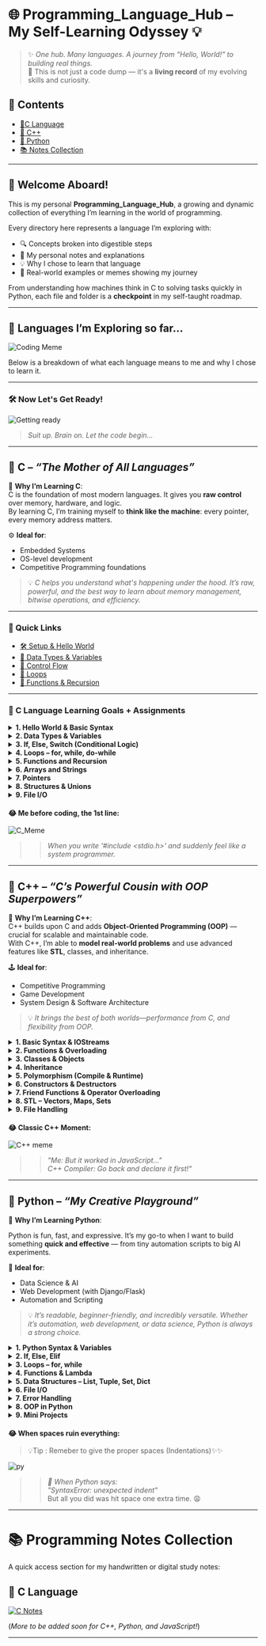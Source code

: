 # 🌐 Programming_Language_Hub – My Self-Learning Odyssey 💡

> ✨ *One hub. Many languages. A journey from “Hello, World!” to building real things.*  
> 📖 This is not just a code dump — it's a **living record** of my evolving skills and curiosity.


## 📂 Contents

- [🔵C Language](https://github.com/UrjaD-21/Programming_Hub/tree/main/C%20Language)
- [🔷 C++](#🔷-c++)
- [🐍 Python](#🐍-python)
- [📚 Notes Collection](#📚-programming-notes-collection)

---

## 🚀 Welcome Aboard!

This is my personal **Programming_Language_Hub**, a growing and dynamic collection of everything I’m learning in the world of programming.

Every directory here represents a language I’m exploring with:
- 🔍 Concepts broken into digestible steps
- 📝 My personal notes and explanations
- 💡 Why I chose to learn that language
- 🤯 Real-world examples or memes showing my journey

From understanding how machines think in C to solving tasks quickly in Python, each file and folder is a **checkpoint** in my self-taught roadmap.

---

## 🧰 Languages I’m Exploring so far...

![Coding Meme](https://github.com/user-attachments/assets/2b26443f-699e-415d-8e0d-2eeb9766ac17)

Below is a breakdown of what each language means to me and why I chose to learn it.

---

### 🛠️ Now Let's Get Ready!

![Getting ready](https://github.com/user-attachments/assets/8906c470-4aeb-4d60-b9ee-76185395db1a)

> *Suit up. Brain on. Let the code begin...*

---

## 🔵 C – *“The Mother of All Languages”*

🧠 **Why I’m Learning C**:  
C is the foundation of most modern languages. It gives you **raw control** over memory, hardware, and logic.  
By learning C, I’m training myself to **think like the machine**: every pointer, every memory address matters.

⚙️ **Ideal for**:
- Embedded Systems
- OS-level development
- Competitive Programming foundations

> 💡 *C helps you understand what's happening under the hood. It’s raw, powerful, and the best way to learn about memory management, bitwise operations, and efficiency.*

---

### 🔗 Quick Links

- [🛠️ Setup & Hello World](./C%20Language/C_Setup.md)
- [🔢 Data Types & Variables](./C%20Language/Chapter-1.md)
- [🔀 Control Flow](./C%20Language/Control_Statements.md)
- [🔂 Loops](./C%20Language/Loops.md)
- [🔧 Functions & Recursion](./C%20Language/Functions_Recursion.md)

---

### 📘 C Language Learning Goals + Assignments

<details>
<summary><strong>1. Hello World & Basic Syntax</strong></summary>

- 🧪 **Practice:**
  - [ ] Write a "Hello, World!" program.
  - [ ] Print your name, age, and college using `printf()`.
    
    
    ![Once more](https://github.com/user-attachments/assets/02d1f6fd-b71e-43ae-aee3-9c3cfef6322c)

- 📚 **Assignment:**
  - [ ] Create a greeting generator that asks for the user’s name and displays a welcome message.
  - [ ] Print ASCII values of all characters from A–Z.

</details>

<details>
<summary><strong>2. Data Types & Variables</strong></summary>

- 🧪 **Practice:**
  - [ ] Declare and print variables of all primitive data types.

    ![Once more](https://github.com/user-attachments/assets/fc5cdeb8-8f10-4ad0-87f8-8204e1088f5c)

- 📚 **Assignment:**
  - [ ] Write a program that swaps two numbers using a third variable.
  - [ ] Create a simple interest calculator.

</details>

<details>
<summary><strong>3. If, Else, Switch (Conditional Logic)</strong></summary>

- 🧪 **Practice:**
  - [ ] Find the largest of three numbers.
  - [ ] Check if a number is even or odd.
    
    ![Once more](https://github.com/user-attachments/assets/6565334d-47b3-4ad3-a139-852b5c9b29de)

- 📚 **Assignment:**
  - [ ] Make a grading system (input marks → output grade).
  - [ ] Build a calculator using `switch-case`.

</details>

<details>
<summary><strong>4. Loops – for, while, do-while</strong></summary>

- 🧪 **Practice:**
  - [ ] Print numbers 1 to 10 using each loop.
  - [ ] Create a table of any number.
        
    ![Once more](https://github.com/user-attachments/assets/a47d7820-32ce-4f7b-91b6-28282e0b8132)

- 📚 **Assignment:**
  - [ ] Print Floyd's Triangle & Pascal’s Triangle.
  - [ ] Find the factorial of a number.
  - [ ] Check for a prime number.

</details>

<details>
<summary><strong>5. Functions and Recursion</strong></summary>

- 🧪 **Practice:**
  - [ ] Write a function to calculate power of a number.
  - [ ] Factorial using recursion. 
  
    ![Once more](https://github.com/user-attachments/assets/ccb5f55a-c878-43a2-adfe-4a445a7631bc)

- 📚 **Assignment:**
  - [ ] Create a menu-driven program for area calculations (circle, square, triangle).
  - [ ] Fibonacci series using recursion.

</details>

<details>
<summary><strong>6. Arrays and Strings</strong></summary>

- 🧪 **Practice:**
  - [ ] Take array input and display the sum.
  - [ ] Reverse a string.
    
    ![Once more](https://github.com/user-attachments/assets/992cca2a-ffcc-4040-abf6-030d2167d83a)

- 📚 **Assignment:**
  - [ ] Sort an array using bubble sort.
  - [ ] Check whether a string is a palindrome.
  - [ ] Find the frequency of elements in an array.

</details>

<details>
<summary><strong>7. Pointers</strong></summary>

- 🧪 **Practice:**
  - [ ] Print the address of a variable using pointers.
  - [ ] Use pointer to access array elements.
    
    ![Once more](https://github.com/user-attachments/assets/13488d2e-f175-4eba-b843-d2c60ddd8f04)

- 📚 **Assignment:**
  - [ ] Swap numbers using pointers.
  - [ ] Write a program to find length of a string using pointers.
  - [ ] Pointer to pointer example (chained referencing).

</details>

<details>
<summary><strong>8. Structures & Unions</strong></summary>

- 🧪 **Practice:**
  - [ ] Define a structure for student details (roll, name, marks).
  - [ ] Input and print structure data.
    
    ![Once more](https://github.com/user-attachments/assets/92a39948-bfec-4857-a994-2a61bec7b18d)

- 📚 **Assignment:**
  - [ ] Store and display 5 students’ details using structures.
  - [ ] Use `union` to demonstrate memory sharing concept.
  - [ ] Nested structure: Student with address sub-structure.

</details>

<details>
<summary><strong>9. File I/O</strong></summary>

- 🧪 **Practice:**
  - [ ] Write to a text file and read from it.
    
    ![Once more](https://github.com/user-attachments/assets/4b0788e1-70dc-4bce-82bd-716298a9335e)

- 📚 **Assignment:**
  - [ ] Create a contact book: take input for name and number, store in file.
  - [ ] Count total number of lines and words in a file.
  - [ ] Copy contents of one file into another.

</details>



#### 😂 Me before coding, the 1st line:

![C_Meme](https://github.com/user-attachments/assets/a89c7c42-2cf9-46b4-b690-8e4ec1ce955a)

>> *When you write '#include <stdio.h>' and suddenly feel like a system programmer.*

---

## 🔷 C++ – *“C’s Powerful Cousin with OOP Superpowers”*

🎯 **Why I’m Learning C++**:  
C++ builds upon C and adds **Object-Oriented Programming (OOP)** — crucial for scalable and maintainable code.  
With C++, I’m able to **model real-world problems** and use advanced features like **STL**, classes, and inheritance.

🕹️ **Ideal for**:
- Competitive Programming
- Game Development
- System Design & Software Architecture

> 💡 *It brings the best of both worlds—performance from C, and flexibility from OOP.*


<details>
<summary><strong>1. Basic Syntax & IOStreams</strong></summary>

- 🧪 **Practice:**
  - [ ] Write a "Hello World" using `cout`.
  - [ ] Take user input and output multiple data types.
      
    ![Once more](https://github.com/user-attachments/assets/63762732-4f1c-41b0-b152-3d22ef121bc9)

- 📚 **Assignment:**
  - [ ] Create a simple login system that checks username and password.
  - [ ] Build a mini program that adds two numbers with user input.

</details>

<details>
<summary><strong>2. Functions & Overloading</strong></summary>

- 🧪 **Practice:**
  - [ ] Write a function to add two numbers.
  - [ ] Create overloaded functions for integer, float, and double addition.
        
      ![Once more](https://github.com/user-attachments/assets/a6af0857-0de7-4447-acda-4555deff8861)

- 📚 **Assignment:**
  - [ ] Build a temperature converter (Celsius ↔ Fahrenheit).
  - [ ] Create a calculator using function overloading.
        

</details>

<details>
<summary><strong>3. Classes & Objects</strong></summary>

- 🧪 **Practice:**
  - [ ] Define a class with private variables and public methods.
  - [ ] Create object and access methods.
        
      ![Once more](https://github.com/user-attachments/assets/b19b5bad-2d51-4261-9210-cf97918faece)

- 📚 **Assignment:**
  - [ ] Design a BankAccount class: deposit, withdraw, balance.
  - [ ] Create a Rectangle class with area and perimeter functions.

</details>

<details>
<summary><strong>4. Inheritance</strong></summary>

- 🧪 **Practice:**
  - [ ] Implement single and multilevel inheritance.
  - [ ] Use `protected` access modifier.
        
      ![Once more](https://github.com/user-attachments/assets/e9e10e60-c446-40aa-a1a3-95dc401cf558)

- 📚 **Assignment:**
  - [ ] Vehicle → Car → ElectricCar inheritance example.
  - [ ] Staff → Teacher → SubjectTeacher hierarchy.

</details>

<details>
<summary><strong>5. Polymorphism (Compile & Runtime)</strong></summary>

- 🧪 **Practice:**
  - [ ] Function and operator overloading examples.
  - [ ] Virtual function implementation.
        
      ![Once more](https://github.com/user-attachments/assets/429e569b-f7c1-4dce-b513-f3007e4cd217)

- 📚 **Assignment:**
  - [ ] Create Shape base class, and derive Circle, Square with overridden `area()` function.
  - [ ] Demonstrate function overriding using virtual functions.

</details>

<details>
<summary><strong>6. Constructors & Destructors</strong></summary>

- 🧪 **Practice:**
  - [ ] Default, parameterized, and copy constructor examples.
        
    ![Once more](https://github.com/user-attachments/assets/4a463deb-6013-4387-95fa-0732a17bd6ec)

- 📚 **Assignment:**
  - [ ] Build a class that logs object creation and destruction (constructors/destructors).
  - [ ] Use constructor initialization lists.

</details>

<details>
<summary><strong>7. Friend Functions & Operator Overloading</strong></summary>

- 🧪 **Practice:**
  - [ ] Demonstrate friend function accessing private members.

  ![Once more](https://github.com/user-attachments/assets/5c5183d4-0522-4d4c-af47-882b22ca9b18)

- 📚 **Assignment:**
  - [ ] Overload `+` to add two complex numbers.
  - [ ] Overload `==` to compare two objects.

</details>

<details>
<summary><strong>8. STL – Vectors, Maps, Sets</strong></summary>

- 🧪 **Practice:**
  - [ ] Vector input/output and manipulation.
  - [ ] Use maps to store key-value pairs.
      
    ![Once more](https://github.com/user-attachments/assets/84819617-5a69-4655-96d0-5541b6bfbe41)

- 📚 **Assignment:**
  - [ ] Implement frequency counter using maps.
  - [ ] Sort a list of names using sets.

</details>

<details>
<summary><strong>9. File Handling</strong></summary>

- 🧪 **Practice:**
  - [ ] Read/write to a file using `fstream`.
    
    ![Once more](https://github.com/user-attachments/assets/772280c6-94ab-4d51-b886-8e2a5dcc6f38)

- 📚 **Assignment:**
  - [ ] Student data entry and report card generator.
  - [ ] Append data to a file and count total entries.

</details>


#### 😂 Classic C++ Moment:
![C++ meme](https://github.com/user-attachments/assets/38cc2c31-5018-4745-8062-5e12cfa04477)

>> *"Me: But it worked in JavaScript..."  
>> C++ Compiler: Go back and declare it first!"*



---

## 🐍 Python – *“My Creative Playground”*


🌈 **Why I’m Learning Python**:  

Python is fun, fast, and expressive. It’s my go-to when I want to build something **quick and effective** — from tiny automation scripts to big AI experiments.

🧠 **Ideal for**:
- Data Science & AI
- Web Development (with Django/Flask)
- Automation and Scripting

> 💡 *It’s readable, beginner-friendly, and incredibly versatile. Whether it’s automation, web development, or data science, Python is always a strong choice.*

<details>
<summary><strong>1. Python Syntax & Variables</strong></summary>

- 🧪 **Practice:**
  - [ ] Print “Hello, World!”
  - [ ] Assign and print variables of different types.
    
    ![Once more](https://github.com/user-attachments/assets/5ea08766-46ae-4b99-8c46-98007d9cb784)

- 📚 **Assignment:**
  - [ ] Build a BMI calculator.
  - [ ] Create a pattern using print (e.g., triangle of stars).

</details>

<details>
<summary><strong>2. If, Else, Elif</strong></summary>

- 🧪 **Practice:**
  - [ ] Write a program to check leap year.
  - [ ] Use if-elif to create a basic calculator.

    ![Once more](https://github.com/user-attachments/assets/9a64b062-1a0a-4841-b26f-ff25f0f92fd8)

- 📚 **Assignment:**
  - [ ] Build a grading system.
  - [ ] Create a number guessing game.

</details>

<details>
<summary><strong>3. Loops – for, while</strong></summary>

- 🧪 **Practice:**
  - [ ] Print all even numbers between 1–100.
  - [ ] Find factorial using loop.

    ![Once more](https://github.com/user-attachments/assets/f3333d83-a0e3-422b-9688-70671bea7ec7)

- 📚 **Assignment:** 
  - [ ] Check if a number is prime.
  - [ ] Multiplication table generator.

</details>

<details>
<summary><strong>4. Functions & Lambda</strong></summary>

- 🧪 **Practice:**
  - [ ] Write a function to calculate square of a number.
  - [ ] Use lambda to sort a list.
    
    ![Once more](https://github.com/user-attachments/assets/c216373f-8e60-4dc1-9660-e87e84c416d3)

- 📚 **Assignment:**
  - [ ] Build a calculator using functions.
  - [ ] Pass function as argument to another function.

</details>

<details>
<summary><strong>5. Data Structures – List, Tuple, Set, Dict</strong></summary>

- 🧪 **Practice:**
  - [ ] Create and modify all 4 types of structures.
    
    ![Once more](https://github.com/user-attachments/assets/e8c1ee46-e664-4a27-ab8d-abc681b161af)

- 📚 **Assignment:**
  - [ ] Word frequency counter using dictionary.
  - [ ] Student record using nested dictionary.

</details>

<details>
<summary><strong>6. File I/O</strong></summary>

- 🧪 **Practice:**
  - [ ] Read from and write to a file.
    
    ![Once more](https://github.com/user-attachments/assets/2d7d31d2-1297-40c0-abfb-e7748b2d8e4d)


- 📚 **Assignment:**
  - [ ] Create a to-do list app with save/load functionality.
  - [ ] Count number of lines, words, and characters in a file.

</details>

<details>
<summary><strong>7. Error Handling</strong></summary>

- 🧪 **Practice:**
  - [ ] Handle division by zero error.
  - [ ] Use `try/except/finally`.
    
    ![Once more](https://github.com/user-attachments/assets/7b9dade9-f533-4c22-9fa3-8d962fe94ec4)

- 📚 **Assignment:**
  - [ ] Validate user input (e.g., number input only).
  - [ ] Custom exception for age verification.

</details>

<details>
<summary><strong>8. OOP in Python</strong></summary>

- 🧪 **Practice:**
  - [ ] Create a simple class and object.
    
    ![Once more](https://github.com/user-attachments/assets/d4dc3ad4-b425-485f-8dcc-e13d8caffa62)

- 📚 **Assignment:**
  - [ ] Build a Student class with mark calculation.
  - [ ] Create an Employee management class with inheritance.

</details>

<details>
<summary><strong>9. Mini Projects</strong></summary>

- 🧪 **Practice:**
  - [ ] Create a number guessing game.
  - [ ] Build a basic calculator.

    ![Once more](https://github.com/user-attachments/assets/e4b461ed-c8f5-4062-bbf9-35772303e186)

- 📚 **Assignment:**
  - [ ] To-do list (with file storage)
  - [ ] Contact book CLI app
  - [ ] Rock-Paper-Scissors Game

</details>

#### 😂 When spaces ruin everything:

> 💡Tip : Remeber to give the proper spaces (Indentations)✨✨

![py](https://github.com/user-attachments/assets/219867b6-bd18-49de-9c9f-452347a06bfc)

>> *🐍 When Python says:*  
>> _"SyntaxError: unexpected indent"_  
>> But all you did was hit space one extra time. 😩


---


# 📚 Programming Notes Collection

A quick access section for my handwritten or digital study notes:

## 🔹 C Language  
[![C Notes](https://img.shields.io/badge/View%20PDF-Click%20Here-blue?logo=google-drive)](https://drive.google.com/file/d/1o6LI0p-68jOayya3fqRuIFaaILSTJfYR/view)

(*More to be added soon for C++, Python, and JavaScript!*)



---

